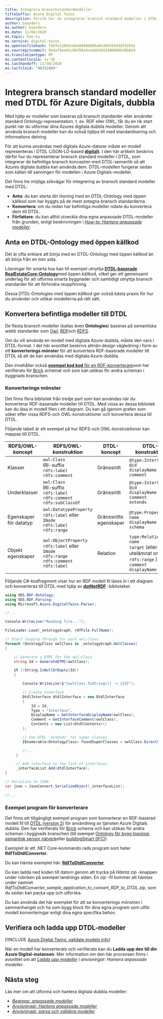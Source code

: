 ```yaml
---
title: Integrera branschstandardmodeller
titleSuffix: Azure Digital Twins
description: Förstå hur du integrerar bransch standard modeller i DTDL för Azure Digitals, antingen genom att använda särskilda DTDL-Ontologies eller konvertera befintliga Ontologies
author: baanders
ms.author: baanders
ms.date: 11/04/2020
ms.topic: how-to
ms.service: digital-twins
ms.openlocfilehash: f5bfe128ddc04e8048bb89a8e39035434dfd2b92
ms.sourcegitcommit: 9eda79ea41c60d58a4ceab63d424d6866b38b82d
ms.translationtype: MT
ms.contentlocale: sv-SE
ms.lasthandoff: 11/30/2020
ms.locfileid: "96352889"
---
```

# <a name="integrate-industry-standard-models-with-dtdl-for-azure-digital-twins"></a>Integrera bransch standard modeller med DTDL för Azure Digitals, dubbla

Med hjälp av modeller som baseras på bransch standarder eller använder standard Ontology-representation, t. ex. RDF eller OWL, får du en rik start punkt när du utformar dina Azures digitala dubbla modeller. Genom att använda bransch modeller kan du också hjälpa till med standardisering och informations delning.

För att kunna användas med digitala Azure-datorer måste en modell representeras i DTDL (JSON-LD-based [**digital)**](concepts-models.md). I den här artikeln beskrivs därför hur du representerar bransch standard modeller i DTDL, som integrerar de befintliga bransch koncepten med DTDL-semantik så att Azures digitala dubbla kan använda dem. DTDL-modellen fungerar sedan som källan till sanningen för modellen i Azure Digitals-modeller.

Det finns tre möjliga sökvägar för integrering av bransch standard modeller med DTDL:
* **Anta**: du kan starta din lösning med en DTDL-Ontology med öppen källkod som har byggts på de mest antagna bransch standarderna. 
* **Konvertera**: om du redan har befintliga modeller måste du konvertera dem till DTDL.
* **Författare**: du kan alltid utveckla dina egna anpassade DTDL-modeller från grunden, enligt beskrivningen i [*How-to: Hantera anpassade modeller*](how-to-manage-model.md).

## <a name="adopt-an-open-source-dtdl-ontology"></a>Anta en DTDL-Ontology med öppen källkod

Det är ofta enklare att börja med en DTDL-Ontology med öppen källkod än att börja från en tom sida. 

Lösningar för smarta hus kan till exempel utnyttja [**DTDL-baserade RealEstateCore-Ontology**](https://github.com/Azure/opendigitaltwins-building)med öppen källkod, vilket ger ett gemensamt underlag för att utforma smarta byggnader och samtidigt utnyttja bransch standarder för att förhindra reuppfinning. 

Dessa DTDL-Ontologies med öppen källkod ger också bästa praxis för hur du använder och utökar modellerna på rätt sätt. 

## <a name="convert-existing-models-to-dtdl"></a>Konvertera befintliga modeller till DTDL

De flesta bransch modeller (kallas även **Ontologies**) baseras på semantiska webb standarder som [Owl](https://www.w3.org/OWL/), [RDF](https://www.w3.org/2001/sw/wiki/RDF)och [RDFS](https://www.w3.org/2001/sw/wiki/RDFS). 

Om du vill använda en modell med digitala Azure-dubbla, måste den vara i DTDL-format. I det här avsnittet beskrivs allmän design vägledning i form av ett **konverterings mönster** för att konvertera RDF-baserade modeller till DTDL så att de kan användas med digitala Azure-dubbla. 

Den innehåller också [ **exempel kod kod** för en RDF-konverterare](#sample-converter-application)som har verifierats för [Brick](https://brickschema.org/ontology/) schemat och som kan utökas för andra scheman i byggnads branschen.

### <a name="conversion-pattern"></a>Konverterings mönster

Det finns flera bibliotek från tredje part som kan användas när du konverterar RDF-baserade modeller till DTDL. Med vissa av dessa bibliotek kan du läsa in modell filen i ett diagram. Du kan gå igenom grafen som söker efter vissa RDFS-och OWL-konstruktioner och konvertera dessa till DTDL.   

Följande tabell är ett exempel på hur RDFS-och OWL-konstruktioner kan mappas till DTDL. 

| RDFS/OWL-koncept | RDFS/OWL-konstruktion | DTDL-koncept | DTDL-konstruktion |
| --- | --- | --- | --- |
| Klasser | `owl:Class`<br>IRI-suffix<br>``rdfs:label``<br>``rdfs:comment`` | Gränssnitt | `@type:Interface`<br>`@id`<br>`displayName`<br>`comment` 
| Underklasser | `owl:Class`<br>IRI-suffix<br>`rdfs:label`<br>`rdfs:comment`<br>`rdfs:subClassOf` | Gränssnitt | `@type:Interface`<br>`@id`<br>`displayName`<br>`comment`<br>`extends` 
| Egenskaper för datatyp | `owl:DatatypeProperty`<br>`rdfs:label` eller `INode`<br>`rdfs:label`<br>`rdfs:range` | Gränssnitts egenskaper | `@type:Property`<br>`name`<br>`displayName`<br>`schema` 
| Objekt egenskaper | `owl:ObjectProperty`<br>`rdfs:label` eller `INode`<br>`rdfs:range`<br>`rdfs:comment`<br>`rdfs:label` | Relation | `type:Relationship`<br>`name`<br>`target` (eller utelämnat om Nej `rdfs:range` )<br>`comment`<br>`displayName`<br>

Följande C#-kodfragment visar hur en RDF modell fil läses in i ett diagram och konverteras till DTDL med hjälp av [**dotNetRDF**](https://www.dotnetrdf.org/) -biblioteket. 

```csharp
using VDS.RDF.Ontology; 
using VDS.RDF.Parsing; 
using Microsoft.Azure.DigitalTwins.Parser; 

//...

Console.WriteLine("Reading file..."); 

FileLoader.Load(_ontologyGraph, rdfFile.FullName); 

// Start looping through for each owl:Class 
foreach (OntologyClass owlClass in _ontologyGraph.OwlClasses) 
{ 

    // Generate a DTMI for the owl:Class 
    string Id = GenerateDTMI(owlClass); 

    if (!String.IsNullOrEmpty(Id)) 
    { 

        Console.WriteLine($"{owlClass.ToString()} -> {Id}"); 

        // Create Interface
        DtdlInterface dtdlInterface = new DtdlInterface 
        { 
            Id = Id, 
            Type = "Interface", 
            DisplayName = GetInterfaceDisplayName(owlClass), 
            Comment = GetInterfaceComment(owlClass), 
            Contents = new List<DtdlContents>() 
        }; 

        // Use DTDL 'extends' for super classes 
        IEnumerable<OntologyClass> foundSuperClasses = owlClass.DirectSuperClasses; 

        //... 
     }

     // Add interface to the list of interfaces 
     _interfaceList.Add(dtdlInterface); 
} 

// Serialize to JSON 
var json = JsonConvert.SerializeObject(_interfaceList); 

//...
``` 

### <a name="sample-converter-application"></a>Exempel program för konverterare 

Det finns ett tillgängligt exempel program som konverterar en RDF-baserad modell fil till [DTDL (version 2)](https://github.com/Azure/opendigitaltwins-dtdl/blob/master/DTDL/v2/dtdlv2.md) för användning av tjänsten Azure Digitals dubbla. Den har verifierats för [Brick](https://brickschema.org/ontology/) schema och kan utökas för andra scheman i byggnads branschen (till exempel [Ontology för bygg topologi](https://w3c-lbd-cg.github.io/bot/), [semantisk sensor nätverk](https://www.w3.org/TR/vocab-ssn/)eller [buildingSmart (IFC)](https://technical.buildingsmart.org/standards/ifc/ifc-schema-specifications/)).

Exemplet är ett .NET Core-kommando rads program som heter **RdfToDtdlConverter**.

Du kan hämta exemplet här: [**RdfToDtdlConverter**](/samples/azure-samples/rdftodtdlconverter/digital-twins-model-conversion-samples/). 

Du kan ladda ned koden till datorn genom att trycka på *Hämta zip* -knappen under rubriken på exempel landnings sidan. En *zip* -fil kommer att hämtas under namnet *RdfToDtdlConverter_sample_application_to_convert_RDF_to_DTDL.zip*, som du sedan kan packa upp och utforska.

Du kan använda det här exemplet för att se konverterings mönstren i sammanhanget och ha som bygg block för dina egna program som utför modell konverteringar enligt dina egna specifika behov.

## <a name="validate-and-upload-dtdl-models"></a>Verifiera och ladda upp DTDL-modeller

[!INCLUDE [Azure Digital Twins: validate models info](../../includes/digital-twins-validate.md)]

När en modell har konverterats och verifierats kan du **Ladda upp den till din Azure Digital-instansen**. Mer information om den här processen finns i avsnittet om att [*Ladda upp modeller*](how-to-manage-model.md#upload-models) i *anvisningar: Hantera anpassade modeller*.

## <a name="next-steps"></a>Nästa steg 

Läs mer om att utforma och hantera digitala dubbla modeller:
 
* [*Begrepp: anpassade modeller*](concepts-models.md)
* [*Anvisningar: Hantera anpassade modeller*](how-to-manage-model.md)
* [*Anvisningar: parsa och validera modeller*](how-to-parse-models.md)